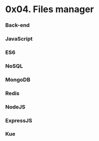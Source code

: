#	0x04. Files manager

### Back-end
### JavaScript
### ES6
### NoSQL
### MongoDB
### Redis
### NodeJS
### ExpressJS
### Kue
